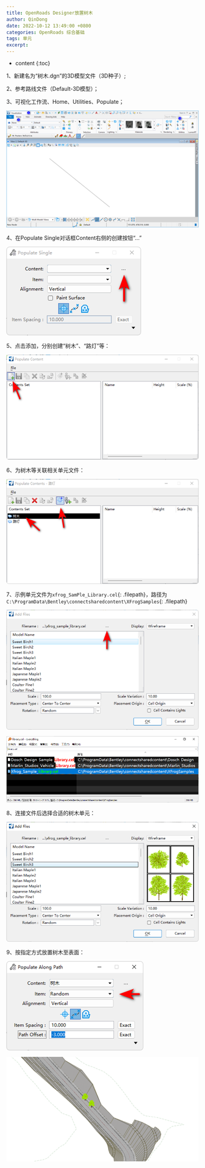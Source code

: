 ```yaml
---
title: OpenRoads Designer放置树木
author: QinDong
date: 2022-10-12 13:49:00 +0800
categories: OpenRoads 综合基础
tags: 单元
excerpt: 
---
```

* content
{:toc}

1、新建名为“树木.dgn”的3D模型文件（3D种子）;

2、参考路线文件（Default-3D模型）；

3、可视化工作流、Home、Utilities、Populate；

![](/img/2022/2022-10-12-13-58-19.png)

4、在Populate Single对话框Content右侧的创建按钮“...”

![](/img/2022/2022-10-12-13-59-55.png)

5、点击添加，分别创建“树木”、“路灯”等：

![](/img/2022/2022-10-12-14-01-19.png)

6、为树木等关联相关单元文件：

![](/img/2022/2022-10-12-14-02-50.png)

7、示例单元文件为`xfrog_SamPle_Library.cel`{: .filepath}，路径为`C:\ProgramData\Bentley\connectsharedcontent\XFrogSamples`{: .filepath}

![](/img/2022/2022-10-12-14-07-57.png)

![](/img/2022/2022-10-12-14-05-01.png)

8、连接文件后选择合适的树木单元：

![](/img/2022/2022-10-12-14-08-23.png)

9、按指定方式放置树木至表面：

![](/img/2022/2022-10-12-14-13-13.png)

![](/img/2022/2022-10-12-16-38-10.png)